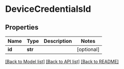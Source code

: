 # DeviceCredentialsId

## Properties
Name | Type | Description | Notes
------------ | ------------- | ------------- | -------------
**id** | **str** |  | [optional] 

[[Back to Model list]](../README.md#documentation-for-models) [[Back to API list]](../README.md#documentation-for-api-endpoints) [[Back to README]](../README.md)


